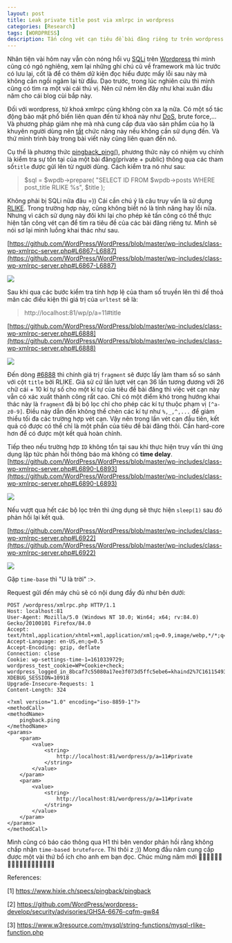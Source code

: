 ```yaml
---
layout: post
title: Leak private title post via xmlrpc in wordpress
categories: [Research]
tags: [WORDPRESS]
description: Tấn công vét cạn tiêu đề bài đăng riêng tư trên wordpress thông qua xmlrpc.
---
```


Nhân tiện vài hôm nay vẫn còn nóng hổi vụ [SQLi](https://github.com/WordPress/wordpress-develop/security/advisories/GHSA-6676-cqfm-gw84) trên [Wordpress](https://wordpress.com/) thì mình cũng có ngó nghiêng, xem lại những ghi chú cũ về framework mà lúc trước có lưu lại, cốt là để có thêm dữ kiện đọc hiểu được mấy lỗi sau này mà không cần ngồi ngâm lại từ đầu. Dạo trước, trong lúc nghiên cứu thì mình cũng có tìm ra một vài cái thú vị. Nên cứ ném lên đây như khai xuân đầu năm cho cái blog cùi bắp này.

Đối với wordpress, từ khoá xmlrpc cũng không còn xa lạ nữa. Có một số tác động bảo mật phổ biến liên quan đến từ khoá này như [DoS](https://hackerone.com/reports/752073), brute force,... Và phương pháp giảm nhẹ mà nhà cung cấp đưa vào sản phẩm của họ là khuyên người dùng nên [tắt](https://mediatemple.net/community/products/dv/360048950192/how-to-disable-xmlrpc.php-for-wordpress) chức năng này nếu không cần sử dụng đến. Và thứ mình trình bày trong bài viết này cũng liên quan đến nó.

Cụ thể là phương thức [pingback_ping()](https://github.com/WordPress/WordPress/blob/master/wp-includes/class-wp-xmlrpc-server.php#L6828), phương thức này có nhiệm vụ chính là kiểm tra sự tồn tại của một bài đăng(private + public) thông qua các tham số`title` được gửi lên từ người dùng. Cách kiểm tra nó như sau:

> $sql     = $wpdb->prepare( "SELECT ID FROM $wpdb->posts WHERE post_title RLIKE %s", $title );

Không phải bị SQLi nữa đâu =)) Cái cần chú ý là câu truy vấn là sử dụng [RLIKE](https://www.w3resource.com/mysql/string-functions/mysql-rlike-function.php). Trong trường hợp này, cũng không biết nó là tính năng hay lỗi nữa. Nhưng vì cách sử dụng này đôi khi lại cho phép kẻ tấn công có thể thực hiện tấn công vét cạn để tìm ra tiêu đề của các bài đăng riêng tư. Mình sẽ nói sơ lại mình luồng khai thác như sau.

[https://github.com/WordPress/WordPress/blob/master/wp-includes/class-wp-xmlrpc-server.php#L6867-L6887](https://github.com/WordPress/WordPress/blob/master/wp-includes/class-wp-xmlrpc-server.php#L6867-L6887)

![](https://i.imgur.com/l9ApgGM.png)

Sau khi qua các bước kiểm tra tính hợp lệ của tham số truyền lên thì để thoả mãn các điều kiện thì giá trị của `urltest` sẽ là:

> http://localhost:81/wp/p/a=11#title

[https://github.com/WordPress/WordPress/blob/master/wp-includes/class-wp-xmlrpc-server.php#L6888](https://github.com/WordPress/WordPress/blob/master/wp-includes/class-wp-xmlrpc-server.php#L6888)

![](https://i.imgur.com/jRO5Rsh.png)

Đến dòng [#6888](https://github.com/WordPress/WordPress/blob/master/wp-includes/class-wp-xmlrpc-server.php#L6888) thì chính giá trị `fragment` sẽ được lấy làm tham số so sánh với cột `title` bởi RLIKE. Giả sử cứ lần lượt vét cạn 36 lần tương đương với 26 chữ cái + 10 kí tự số cho một kí tự của tiêu đề bài đăng thì việc vét cạn này vẫn có xác xuất thành công rất cao. Chỉ có một điểm khó trong hướng khai thác này là `fragment` đã bị bộ lọc chỉ cho phép các kí tự thuộc phạm vị `[^a-z0-9]`. Điều này dẫn đến không thể chèn các kí tự như `%,_,^,...` để giảm thiểu tối đa các trường hợp vét cạn. Vậy nên trong lần vét cạn đầu tiên, kết quả có được có thể chỉ là một phần của tiêu đề bài đăng thôi. Cần hard-core hơn để có được một kết quả hoàn chỉnh.


Tiếp theo nếu trường hợp `ID` không tồn tại sau khi thực hiện truy vấn thì ứng dụng lập tức phản hồi thông báo mà không có **time delay**.
[https://github.com/WordPress/WordPress/blob/master/wp-includes/class-wp-xmlrpc-server.php#L6890-L6893](https://github.com/WordPress/WordPress/blob/master/wp-includes/class-wp-xmlrpc-server.php#L6890-L6893)

![](https://i.imgur.com/Q0CgUHj.png)

Nếu vượt qua hết các bộ lọc trên thì ứng dụng sẽ thực hiện `sleep(1)` sau đó phản hồi lại kết quả.

[https://github.com/WordPress/WordPress/blob/master/wp-includes/class-wp-xmlrpc-server.php#L6922](https://github.com/WordPress/WordPress/blob/master/wp-includes/class-wp-xmlrpc-server.php#L6922)

![](https://i.imgur.com/U5ld8Oi.png)

Gặp `time-base` thì "U là trời" :>.

Request gửi đến máy chủ sẽ có nội dung đầy đủ như bên dưới:

```
POST /wordpress/xmlrpc.php HTTP/1.1
Host: localhost:81
User-Agent: Mozilla/5.0 (Windows NT 10.0; Win64; x64; rv:84.0) Gecko/20100101 Firefox/84.0
Accept: text/html,application/xhtml+xml,application/xml;q=0.9,image/webp,*/*;q=0.8
Accept-Language: en-US,en;q=0.5
Accept-Encoding: gzip, deflate
Connection: close
Cookie: wp-settings-time-1=1610339729; wordpress_test_cookie=WP+Cookie+check; wordpress_logged_in_8bcaf7c55080a17ee3f073d5ffc5ebe6=khaind2%7C1611549328%7CswqbpHOqzhq5b6pKMiqlGSayxOufcvW1XyjuuUOj9yA%7C6ebc767d888826acf6a7c7b1a241c2f22d15799aeb573786460ca4728e90fb31; XDEBUG_SESSION=10918
Upgrade-Insecure-Requests: 1
Content-Length: 324

<?xml version="1.0" encoding="iso-8859-1"?>
<methodCall>
<methodName>
	pingback.ping
</methodName>
<params>
    <param>
        <value>
            <string>
                http://localhost:81/wordpress/p/a=11#private
            </string>
        </value>
    </param>
    <param>
        <value>
            <string>
                http://localhost:81/wordpress/p/a=11#private
            </string>
        </value>
    </param>
</params>
</methodCall>
```

Mình cũng có báo cáo thông qua H1 thì bên vendor phản hồi rằng không chấp nhận `time-based bruteforce`. Thì thôi z ;)) Mong đầu năm cung cấp được một vài thứ bổ ích cho anh em bạn đọc. 
Chúc mừng năm mới 🎉🎉🎉🎉🎉🎉🎉🎉🎉🎉🎉🎉🎉🎉🎉🎉🎉🎉

References:

[1] https://www.hixie.ch/specs/pingback/pingback

[2] https://github.com/WordPress/wordpress-develop/security/advisories/GHSA-6676-cqfm-gw84

[3] https://www.w3resource.com/mysql/string-functions/mysql-rlike-function.php
